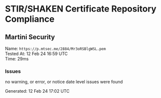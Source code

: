 # STIR/SHAKEN Certificate Repository Compliance

## Martini Security

Name: `https://p.mtsec.me/2884/Mr3oRSBlgWSL.pem`\
Tested At: 12 Feb 24 16:59 UTC\
Time: 29ms

### Issues

no warning, or error, or notice date level issues were found

Generated: 12 Feb 24 17:02 UTC